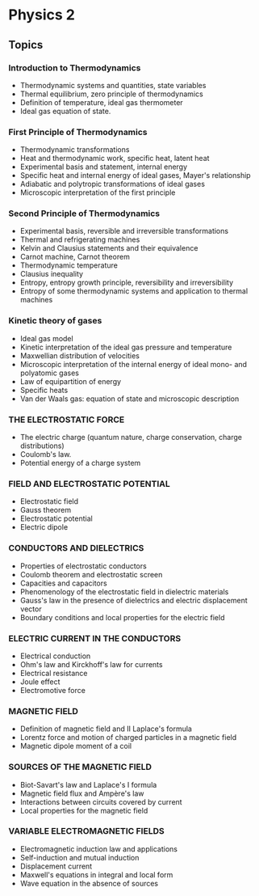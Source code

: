 # Physics 2

## Topics

### Introduction to Thermodynamics
- Thermodynamic systems and quantities, state variables
- Thermal equilibrium, zero principle of thermodynamics
- Definition of temperature, ideal gas thermometer
- Ideal gas equation of state.

### First Principle of Thermodynamics
- Thermodynamic transformations
- Heat and thermodynamic work, specific heat, latent heat
- Experimental basis and statement, internal energy
- Specific heat and internal energy of ideal gases, Mayer's relationship
- Adiabatic and polytropic transformations of ideal gases
- Microscopic interpretation of the first principle

### Second Principle of Thermodynamics
- Experimental basis, reversible and irreversible transformations
- Thermal and refrigerating machines
- Kelvin and Clausius statements and their equivalence
- Carnot machine, Carnot theorem
- Thermodynamic temperature
- Clausius inequality
- Entropy, entropy growth principle, reversibility and irreversibility
- Entropy of some thermodynamic systems and application to thermal machines

### Kinetic theory of gases
- Ideal gas model
- Kinetic interpretation of the ideal gas pressure and temperature
- Maxwellian distribution of velocities
- Microscopic interpretation of the internal energy of ideal mono- and polyatomic gases
- Law of equipartition of energy
- Specific heats
- Van der Waals gas: equation of state and microscopic description

### THE ELECTROSTATIC FORCE
- The electric charge (quantum nature, charge conservation, charge distributions)
- Coulomb's law.
- Potential energy of a charge system
 
### FIELD AND ELECTROSTATIC POTENTIAL
- Electrostatic field
- Gauss theorem
- Electrostatic potential
- Electric dipole
 
### CONDUCTORS AND DIELECTRICS
- Properties of electrostatic conductors
- Coulomb theorem and electrostatic screen
- Capacities and capacitors
- Phenomenology of the electrostatic field in dielectric materials
- Gauss's law in the presence of dielectrics and electric displacement vector
- Boundary conditions and local properties for the electric field
 

### ELECTRIC CURRENT IN THE CONDUCTORS
- Electrical conduction
- Ohm's law and Kirckhoff's law for currents
- Electrical resistance
- Joule effect
- Electromotive force

### MAGNETIC FIELD
- Definition of magnetic field and II Laplace's formula
- Lorentz force and motion of charged particles in a magnetic field
- Magnetic dipole moment of a coil 

### SOURCES OF THE MAGNETIC FIELD
- Biot-Savart's law and Laplace's I formula
- Magnetic field flux and Ampère's law
- Interactions between circuits covered by current
- Local properties for the magnetic field
 

### VARIABLE ELECTROMAGNETIC FIELDS
- Electromagnetic induction law and applications
- Self-induction and mutual induction
- Displacement current
- Maxwell's equations in integral and local form
- Wave equation in the absence of sources
